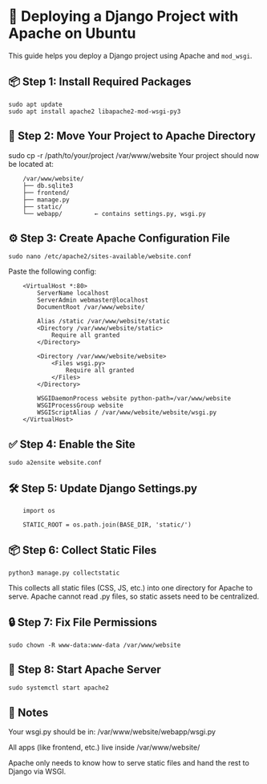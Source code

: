 # 🚀 Deploying a Django Project with Apache on Ubuntu

This guide helps you deploy a Django project using Apache and `mod_wsgi`.

## 📦 Step 1: Install Required Packages


    sudo apt update
    sudo apt install apache2 libapache2-mod-wsgi-py3

## 📂 Step 2: Move Your Project to Apache Directory


sudo cp -r /path/to/your/project /var/www/website
Your project should now be located at:


        /var/www/website/
        ├── db.sqlite3
        ├── frontend/
        ├── manage.py
        ├── static/
        └── webapp/         ← contains settings.py, wsgi.py

## ⚙️ Step 3: Create Apache Configuration File

    sudo nano /etc/apache2/sites-available/website.conf
Paste the following config:

        <VirtualHost *:80>
            ServerName localhost
            ServerAdmin webmaster@localhost
            DocumentRoot /var/www/website/
        
            Alias /static /var/www/website/static
            <Directory /var/www/website/static>
                Require all granted
            </Directory>
        
            <Directory /var/www/website/website>
                <Files wsgi.py>
                    Require all granted
                </Files>
            </Directory>
        
            WSGIDaemonProcess website python-path=/var/www/website
            WSGIProcessGroup website
            WSGIScriptAlias / /var/www/website/website/wsgi.py
        </VirtualHost>

## ✅ Step 4: Enable the Site

    sudo a2ensite website.conf

## 🛠️ Step 5: Update Django Settings.py

        import os
        
        STATIC_ROOT = os.path.join(BASE_DIR, 'static/')

## 📦 Step 6: Collect Static Files

    python3 manage.py collectstatic 

This collects all static files (CSS, JS, etc.) into one directory for Apache to serve. Apache cannot read .py files, so static assets need to be centralized.

## 🔒 Step 7: Fix File Permissions

    sudo chown -R www-data:www-data /var/www/website

## 🚀 Step 8: Start Apache Server

    sudo systemctl start apache2


## 📌 Notes
Your wsgi.py should be in: /var/www/website/webapp/wsgi.py

All apps (like frontend, etc.) live inside /var/www/website/

Apache only needs to know how to serve static files and hand the rest to Django via WSGI.




